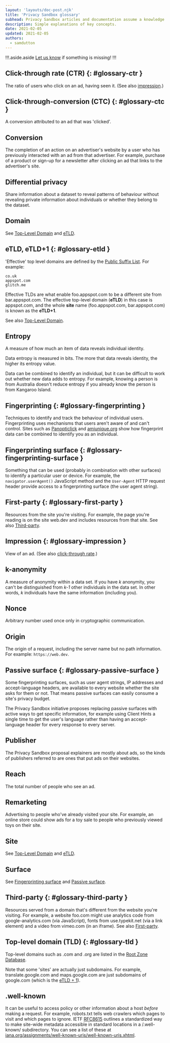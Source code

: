```yaml
---
layout: 'layouts/doc-post.njk'
title: 'Privacy Sandbox glossary'
subhead: Privacy Sandbox articles and documentation assume a knowledge of concepts from privacy, advertising, and web development. This glossary explains key terms.
description: Simple explanations of key concepts.  
date: 2021-02-05
updated: 2021-02-05
authors:
  - samdutton
---
```


!!!.aside.aside
[Let us know](.) if something is missing!
!!!

## Click-through rate (CTR) {: #glossary-ctr }

The ratio of users who click on an ad, having seen it. (See also [impression](#glossary-impression).)

## Click-through-conversion (CTC) {: #glossary-ctc }

A conversion attributed to an ad that was 'clicked'.

## Conversion

The completion of an action on an advertiser's website by a user who has previously interacted with an ad from that advertiser. For example, purchase of a product or sign-up for a newsletter after clicking an ad that links to the advertiser's site.

## Differential privacy

Share information about a dataset to reveal patterns of behaviour without revealing private information about individuals or whether they belong to the dataset.

## Domain

See [Top-Level Domain](#glossary-tld) and [eTLD](#glossary-etld).

## eTLD, eTLD+1 {: #glossary-etld }

'Effective' top level domains are defined by the [Public Suffix List](https://publicsuffix.org/list/). For example:

```text
co.uk
appspot.com
glitch.me
```
Effective TLDs are what enable foo.appspot.com to be a different site from bar.appspot.com. The effective top-level domain (**eTLD**) in this case is appspot.com, and the whole **site** name (foo.appspot.com, bar.appspot.com) is known as the **eTLD+1**.

See also [Top-Level Domain](#glossary-tld).

## Entropy

A measure of how much an item of data reveals individual identity.

Data entropy is measured in bits. The more that data reveals identity, the higher its entropy value.

Data can be combined to identify an individual, but it can be difficult to work out whether new data adds to entropy. For example, knowing a person is from Australia doesn't reduce entropy if you already know the person is from Kangaroo Island.

## Fingerprinting {: #glossary-fingerprinting }

Techniques to identify and track the behaviour of individual users. Fingerprinting uses mechanisms that users aren't aware of and can't control. Sites such as [Panopticlick](https://panopticlick.eff.org) and [amiunique.org](https://amiunique.org/) show how fingerprint data can be combined to identify you as an individual.

## Fingerprinting surface {: #glossary-fingerprinting-surface }

Something that can be used (probably in combination with other surfaces) to identify a particular user or device. For example, the `navigator.userAgent()` JavaScript method and the `User-Agent` HTTP request header provide access to a fingerprinting surface (the user agent string).

## First-party {: #glossary-first-party }

Resources from the site you're visiting. For example, the page you're reading is on the site web.dev and includes resources from that site. See also [Third-party](#glossary-third-party).

## Impression {: #glossary-impression }

View of an ad. (See also [click-through rate](#glossary-ctr).)

## k-anonymity

A measure of anonymity within a data set. If you have _k_ anonymity, you can't be distinguished from _k-1_ other individuals in the data set. In other words, _k_ individuals have the same information (including you).

## Nonce
Arbitrary number used once only in cryptographic communication.

## Origin
The origin of a request, including the server name but no path information. For example: `https://web.dev`.

## Passive surface {: #glossary-passive-surface }

Some fingerprinting surfaces, such as user agent strings, IP addresses and accept-language headers, are available to every website whether the site asks for them or not. That means passive surfaces can easily consume a site's privacy budget.

The Privacy Sandbox initiative proposes replacing passive surfaces with active ways to get specific information, for example using Client Hints a single time to get the user's language rather than having an accept-language header for every response to every server.

## Publisher

The Privacy Sandbox proposal explainers are mostly about ads, so the kinds of publishers referred to are ones that put ads on their websites.

## Reach

The total number of people who see an ad.

## Remarketing

Advertising to people who've already visited your site. For example, an online store could show ads for a toy sale to people who previously viewed toys on their site.

## Site

See [Top-Level Domain](#glossary-tld) and [eTLD](#glossary-etld).

## Surface

See [Fingerprinting surface](#glossary-fingerprinting-surface) and [Passive surface](#glossary-passive-surface).

## Third-party {: #glossary-third-party }

Resources served from a domain that's different from the website you're visiting. For example, a website foo.com might use analytics code from google-analytics.com (via JavaScript), fonts from use.typekit.net (via a link element) and a video from vimeo.com (in an iframe). See also [First-party](#glossary-first-party).

## Top-level domain (TLD) {: #glossary-tld }

Top-level domains such as .com and .org are listed in the [Root Zone Database](https://www.iana.org/domains/root/db).

Note that some 'sites' are actually just subdomains. For example, translate.google.com and maps.google.com are just subdomains of google.com (which is the [eTLD + 1](#glossary-etld)).

## .well-known

It can be useful to access policy or other information about a host _before_ making a request. For example, robots.txt tells web crawlers which pages to visit and which pages to ignore. IETF [RFC8615](https://tools.ietf.org/html/rfc8615) outlines a standardized way to make site-wide metadata accessible in standard locations in a /.well-known/ subdirectory. You can see a list of these at [iana.org/assignments/well-known-uris/well-known-uris.xhtml](https://www.iana.org/assignments/well-known-uris/well-known-uris.xhtml).